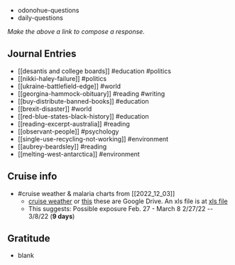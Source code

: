 - odonohue-questions
- daily-questions

*Make the above a link to compose a response.*
## Journal Entries
-  [[desantis and college boards]] #education #politics 
- [[nikki-haley-failure]] #politics
- [[ukraine-battlefield-edge]] #world
- [[georgina-hammock-obituary]] #reading #writing 
- [[buy-distribute-banned-books]] #education
- [[brexit-disaster]] #world
- [[red-blue-states-black-history]] #education
- [[reading-excerpt-australia]] #reading 
- [[observant-people]] #psychology
- [[single-use-recycling-not-working]] #environment
- [[aubrey-beardsley]] #reading
- [[melting-west-antarctica]] #environment
 
## Cruise info
- #cruise weather & malaria charts from [[2022_12_03]]
  -  [cruise weather](https://docs.google.com/spreadsheets/d/1UzO88roa-RVtb1bQt_G7VQfK6KoS7m9P_Zu7AT05WHQ/edit?usp=sharing) or [this](https://docs.google.com/spreadsheets/d/1aQizGF8h6XAjm_GnPqLDsw70UEXZzwJKXyzCFfP2RHA/edit?usp=sharing) these are Google Drive. An xls file is at [xls file](file:/mnt/chromeos/MyFiles/Downloads/obsidian/assets/cruise-weather-malaria.xls)
	- This suggests: Possible exposure Feb. 27 - March 8	2/27/22	-- 3/8/22 (**9 days**)
## Gratitude
- blank


